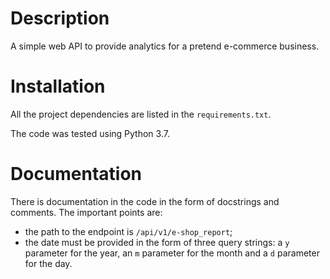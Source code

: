 # Description
A simple web API to provide analytics for a pretend e-commerce business.

# Installation
All the project dependencies are listed in the `requirements.txt`.

The code was tested using Python 3.7.

# Documentation
There is documentation in the code in the form of docstrings and comments. The
 important points are:
 - the path to the endpoint is `/api/v1/e-shop_report`;
 - the date must be provided in the form of three query strings: a `y` parameter for
  the year, an `m` parameter for the month and a `d` parameter for the day.